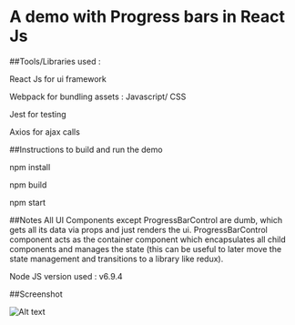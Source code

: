 # A demo with Progress bars in React Js


##Tools/Libraries used :

React Js for ui framework

Webpack for bundling assets : Javascript/ CSS

Jest for testing

Axios for ajax calls

##Instructions to build and run the demo

npm install

npm build

npm start

##Notes
All UI Components except ProgressBarControl are dumb, which gets all its data via props and just renders the ui. ProgressBarControl component acts as the container component 
which encapsulates all child components and manages the state (this can be useful to later move the state management and transitions to a library like redux).

Node JS version used : v6.9.4

##Screenshot

![Alt text](https://cloud.githubusercontent.com/assets/134557/22097978/09da8e30-de78-11e6-875b-99ad297b7495.png "Optional title")
